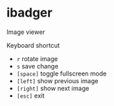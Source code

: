 # ibadger
Image viewer


Keyboard shortcut
- `r` rotate image
- `s` save change
- `[space]` toggle fullscreen mode
- `[left]` show previous image
- `[right]` show next image
- `[esc]` exit
